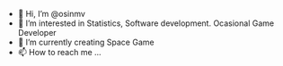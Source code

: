 - 👋 Hi, I’m @osinmv
- 👀 I’m interested in Statistics, Software development. Ocasional Game Developer
- 🌱 I’m currently creating Space Game
- 📫 How to reach me ...

<!---
osinmv/osinmv is a ✨ special ✨ repository because its `README.md` (this file) appears on your GitHub profile.
You can click the Preview link to take a look at your changes.
--->
